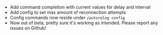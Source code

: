 - Add command completion with current values for delay and interval
- Add config to set max amount of reconnection attempts
- Config commands now reside under `/autorelog config`
- Now out of beta, pretty sure it's working as intended. Please report any issues on Github!